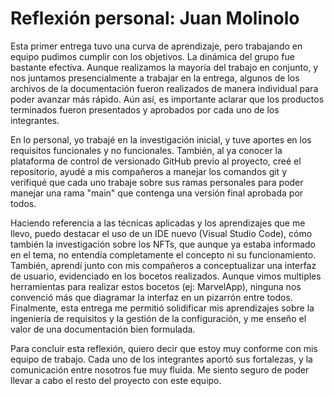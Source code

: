 # Reflexión personal: Juan Molinolo
Esta primer entrega tuvo una curva de aprendizaje, pero trabajando en equipo pudimos cumplir con los objetivos. La dinámica del grupo fue bastante efectiva. Aunque realizamos la mayoría del trabajo en conjunto, y nos juntamos presencialmente a trabajar en la entrega, algunos de los archivos de la documentación fueron realizados de manera individual para poder avanzar más rápido. Aún así, es importante aclarar que los productos terminados fueron presentados y aprobados por cada uno de los integrantes.

En lo personal, yo trabajé en la investigación inicial, y tuve aportes en los requisitos funcionales y no funcionales. También, al ya conocer la plataforma de control de versionado GitHub previo al proyecto, creé el repositorio, ayudé a mis compañeros a manejar los comandos git y verifiqué que cada uno trabaje sobre sus ramas personales para poder manejar una rama "main" que contenga una versión final aprobada por todos.

Haciendo referencia a las técnicas aplicadas y los aprendizajes que me llevo, puedo destacar el uso de un IDE nuevo (Visual Studio Code), cómo también la investigación sobre los NFTs, que aunque ya estaba informado en el tema, no entendía completamente el concepto ni su funcionamiento. También, aprendí junto con mis compañeros a conceptualizar una interfaz de usuario, evidenciado en los bocetos realizados. Aunque vimos multiples herramientas para realizar estos bocetos (ej: MarvelApp), ninguna nos convenció más que diagramar la interfaz en un pizarrón entre todos. Finalmente, esta entrega me permitió solidificar mis aprendizajes sobre la ingeniería de requisitos y la gestión de la configuración, y me enseño el valor de una documentación bien formulada.

Para concluir esta reflexión, quiero decir que estoy muy conforme con mis equipo de trabajo. Cada uno de los integrantes aportó sus fortalezas, y la comunicación entre nosotros fue muy fluida. Me siento seguro de poder llevar a cabo el resto del proyecto con este equipo.